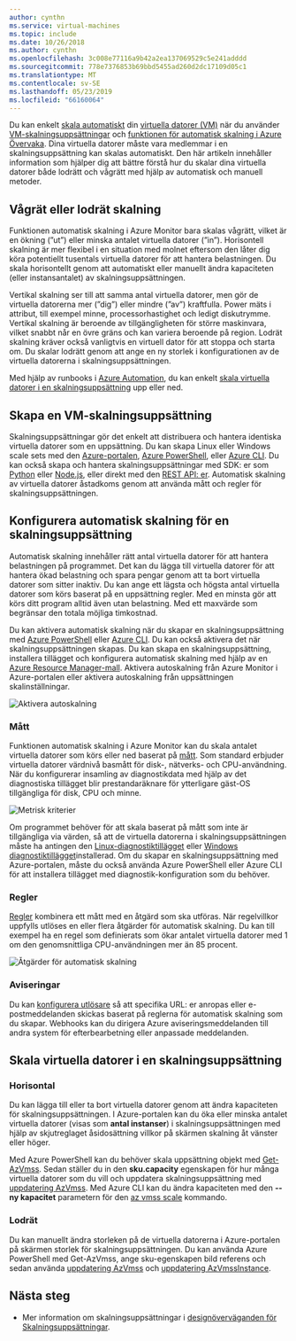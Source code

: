 ```yaml
---
author: cynthn
ms.service: virtual-machines
ms.topic: include
ms.date: 10/26/2018
ms.author: cynthn
ms.openlocfilehash: 3c008e77116a9b42a2ea137069529c5e241adddd
ms.sourcegitcommit: 778e7376853b69bbd5455ad260d2dc17109d05c1
ms.translationtype: MT
ms.contentlocale: sv-SE
ms.lasthandoff: 05/23/2019
ms.locfileid: "66160064"
---
```

Du kan enkelt [skala automatiskt](../articles/azure-monitor/platform/autoscale-best-practices.md) din [virtuella datorer (VM)](../articles/virtual-machines/windows/overview.md) när du använder [VM-skalningsuppsättningar](../articles/virtual-machine-scale-sets/virtual-machine-scale-sets-overview.md) och [funktionen för automatisk skalning i Azure Övervaka](../articles/azure-monitor/platform/autoscale-overview.md). Dina virtuella datorer måste vara medlemmar i en skalningsuppsättning kan skalas automatiskt. Den här artikeln innehåller information som hjälper dig att bättre förstå hur du skalar dina virtuella datorer både lodrätt och vågrätt med hjälp av automatisk och manuell metoder.

## <a name="horizontal-or-vertical-scaling"></a>Vågrät eller lodrät skalning

Funktionen automatisk skalning i Azure Monitor bara skalas vågrätt, vilket är en ökning (”ut”) eller minska antalet virtuella datorer (”in”). Horisontell skalning är mer flexibel i en situation med molnet eftersom den låter dig köra potentiellt tusentals virtuella datorer för att hantera belastningen. Du skala horisontellt genom att automatiskt eller manuellt ändra kapaciteten (eller instansantalet) av skalningsuppsättningen. 

Vertikal skalning ser till att samma antal virtuella datorer, men gör de virtuella datorerna mer (”dig”) eller mindre (”av”) kraftfulla. Power mäts i attribut, till exempel minne, processorhastighet och ledigt diskutrymme. Vertikal skalning är beroende av tillgängligheten för större maskinvara, vilket snabbt når en övre gräns och kan variera beroende på region. Lodrät skalning kräver också vanligtvis en virtuell dator för att stoppa och starta om. Du skalar lodrätt genom att ange en ny storlek i konfigurationen av de virtuella datorerna i skalningsuppsättningen.

Med hjälp av runbooks i [Azure Automation](../articles/automation/automation-intro.md), du kan enkelt [skala virtuella datorer i en skalningsuppsättning](../articles/virtual-machine-scale-sets/virtual-machine-scale-sets-vertical-scale-reprovision.md) upp eller ned.

## <a name="create-a-virtual-machine-scale-set"></a>Skapa en VM-skalningsuppsättning

Skalningsuppsättningar gör det enkelt att distribuera och hantera identiska virtuella datorer som en uppsättning. Du kan skapa Linux eller Windows scale sets med den [Azure-portalen](../articles/virtual-machine-scale-sets/virtual-machine-scale-sets-portal-create.md), [Azure PowerShell](../articles/virtual-machines/windows/tutorial-create-vmss.md), eller [Azure CLI](../articles/virtual-machines/linux/tutorial-create-vmss.md). Du kan också skapa och hantera skalningsuppsättningar med SDK: er som [Python](https://azure.microsoft.com/develop/python/) eller [Node.js](/nodejs/azure), eller direkt med den [REST API: er](/rest/api/compute/virtualmachinescalesets). Automatisk skalning av virtuella datorer åstadkoms genom att använda mått och regler för skalningsuppsättningen.

## <a name="configure-autoscale-for-a-scale-set"></a>Konfigurera automatisk skalning för en skalningsuppsättning

Automatisk skalning innehåller rätt antal virtuella datorer för att hantera belastningen på programmet. Det kan du lägga till virtuella datorer för att hantera ökad belastning och spara pengar genom att ta bort virtuella datorer som sitter inaktiv. Du kan ange ett lägsta och högsta antal virtuella datorer som körs baserat på en uppsättning regler. Med en minsta gör att körs ditt program alltid även utan belastning. Med ett maxvärde som begränsar den totala möjliga timkostnad.

Du kan aktivera automatisk skalning när du skapar en skalningsuppsättning med [Azure PowerShell](../articles/azure-monitor/platform/powershell-quickstart-samples.md#create-and-manage-autoscale-settings) eller [Azure CLI](https://docs.microsoft.com/cli/azure/monitor/autoscale-settings). Du kan också aktivera det när skalningsuppsättningen skapas. Du kan skapa en skalningsuppsättning, installera tillägget och konfigurera automatisk skalning med hjälp av en [Azure Resource Manager-mall](../articles/virtual-machine-scale-sets/virtual-machine-scale-sets-windows-autoscale.md). Aktivera autoskalning från Azure Monitor i Azure-portalen eller aktivera autoskalning från uppsättningen skalinställningar.

![Aktivera autoskalning](./media/virtual-machines-autoscale/virtual-machines-autoscale-enable.png)
 
### <a name="metrics"></a>Mått

Funktionen automatisk skalning i Azure Monitor kan du skala antalet virtuella datorer som körs eller ned baserat på [mått](../articles/azure-monitor/platform/autoscale-common-metrics.md). Som standard erbjuder virtuella datorer värdnivå basmått för disk-, nätverks- och CPU-användning. När du konfigurerar insamling av diagnostikdata med hjälp av det diagnostiska tillägget blir prestandaräknare för ytterligare gäst-OS tillgängliga för disk, CPU och minne.

![Metrisk kriterier](./media/virtual-machines-autoscale/virtual-machines-autoscale-criteria.png)

Om programmet behöver för att skala baserat på mått som inte är tillgängliga via värden, så att de virtuella datorerna i skalningsuppsättningen måste ha antingen den [Linux-diagnostiktillägget](../articles/virtual-machines/linux/diagnostic-extension.md) eller [Windows diagnostiktillägget](../articles/virtual-machines/windows/ps-extensions-diagnostics.md)installerad. Om du skapar en skalningsuppsättning med Azure-portalen, måste du också använda Azure PowerShell eller Azure CLI för att installera tillägget med diagnostik-konfiguration som du behöver.
 
### <a name="rules"></a>Regler

[Regler](../articles/monitoring-and-diagnostics/monitoring-autoscale-scale-by-custom-metric.md) kombinera ett mått med en åtgärd som ska utföras. När regelvillkor uppfylls utlöses en eller flera åtgärder för automatisk skalning. Du kan till exempel ha en regel som definierats som ökar antalet virtuella datorer med 1 om den genomsnittliga CPU-användningen mer än 85 procent.

![Åtgärder för automatisk skalning](./media/virtual-machines-autoscale/virtual-machines-autoscale-actions.png)
 
### <a name="notifications"></a>Aviseringar

Du kan [konfigurera utlösare](../articles/azure-monitor/platform/autoscale-webhook-email.md) så att specifika URL: er anropas eller e-postmeddelanden skickas baserat på reglerna för automatisk skalning som du skapar. Webhooks kan du dirigera Azure aviseringsmeddelanden till andra system för efterbearbetning eller anpassade meddelanden.

## <a name="manually-scale-vms-in-a-scale-set"></a>Skala virtuella datorer i en skalningsuppsättning

### <a name="horizontal"></a>Horisontal

Du kan lägga till eller ta bort virtuella datorer genom att ändra kapaciteten för skalningsuppsättningen. I Azure-portalen kan du öka eller minska antalet virtuella datorer (visas som **antal instanser**) i skalningsuppsättningen med hjälp av skjutreglaget åsidosättning villkor på skärmen skalning åt vänster eller höger.

Med Azure PowerShell kan du behöver skala uppsättning objekt med [Get-AzVmss](https://docs.microsoft.com/powershell/module/az.compute/get-azvmss). Sedan ställer du in den **sku.capacity** egenskapen för hur många virtuella datorer som du vill och uppdatera skalningsuppsättning med [uppdatering AzVmss](https://docs.microsoft.com/powershell/module/az.compute/update-azvmss). Med Azure CLI kan du ändra kapaciteten med den **--ny kapacitet** parametern för den [az vmss scale](/cli/azure/vmss?view=azure-cli-latest#az-vmss-scale) kommando.

### <a name="vertical"></a>Lodrät

Du kan manuellt ändra storleken på de virtuella datorerna i Azure-portalen på skärmen storlek för skalningsuppsättningen. Du kan använda Azure PowerShell med Get-AzVmss, ange sku-egenskapen bild referens och sedan använda [uppdatering AzVmss](https://docs.microsoft.com/powershell/module/az.compute/update-azvmss) och [uppdatering AzVmssInstance](https://docs.microsoft.com/powershell/module/az.compute/update-azvmssinstance).

## <a name="next-steps"></a>Nästa steg

- Mer information om skalningsuppsättningar i [designöverväganden för Skalningsuppsättningar](../articles/virtual-machine-scale-sets/virtual-machine-scale-sets-design-overview.md).

